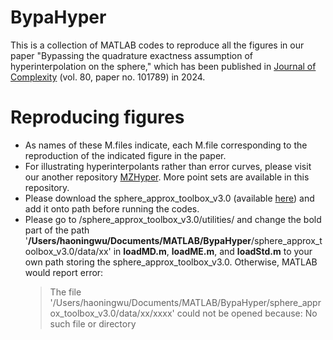 # BypaHyper
This is a collection of MATLAB codes to reproduce all the figures in our paper "Bypassing the quadrature exactness assumption of hyperinterpolation on the sphere," which has been published in [Journal of Complexity]([https://arxiv.org/abs/2202.13691](https://www.sciencedirect.com/science/article/pii/S0885064X23000584)) (vol. 80, paper no. 101789) in 2024.

# Reproducing figures
* As names of these M.files indicate, each M.file corresponding to the reproduction of the indicated figure in the paper.
* For illustrating hyperinterpolants rather than error curves, please visit our another repository [MZHyper](https://github.com/HaoNingWu/MZHyper/). More point sets are available in this repository.  
* Please download the sphere_approx_toolbox_v3.0 (available [here](https://1drv.ms/u/s!AmzdJkQhNBOrhlhZ7TNzdUYOb7X1?e=rfGNGn)) and add it onto path before running the codes.
* Please go to /sphere_approx_toolbox_v3.0/utilities/ and change the bold part of the path '**/Users/haoningwu/Documents/MATLAB/BypaHyper**/sphere_approx_toolbox_v3.0/data/xx' in **loadMD.m**, **loadME.m**, and **loadStd.m** to your own path storing the sphere_approx_toolbox_v3.0. Otherwise, MATLAB would report error:
  >The file '/Users/haoningwu/Documents/MATLAB/BypaHyper/sphere_approx_toolbox_v3.0/data/xx/xxxx' could not be opened because: No such file or
directory
